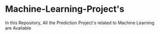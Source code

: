 # Machine-Learning-Project's
In this Repository, All the Prediction Project's related to Machine Learning are Available

